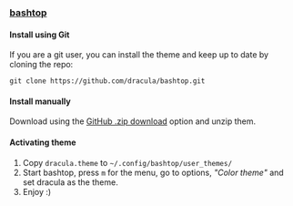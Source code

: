 ### [bashtop](https://github.com/aristocratos/bashtop)

#### Install using Git

If you are a git user, you can install the theme and keep up to date by cloning the repo:

    git clone https://github.com/dracula/bashtop.git

#### Install manually

Download using the [GitHub .zip download](https://github.com/dracula/bashtop/archive/master.zip) option and unzip them.

#### Activating theme

1. Copy `dracula.theme` to `~/.config/bashtop/user_themes/`
2. Start bashtop, press `m` for the menu, go to options, *"Color theme"* and set dracula as the theme.
3. Enjoy :)

